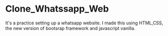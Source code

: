 # Clone_Whatssapp_Web

It's a practice setting up a whatsapp website. I made this using HTML,CSS, the new version of bootsrap framework and javascript vanilla.
